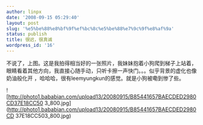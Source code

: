 ```yaml
---
author: linpx
date: '2008-09-15 05:29:40'
layout: post
slug: '%e5%be%88%e8%bf%9f%ef%bc%8c%e5%be%88%e7%9c%9f%e8%af%9a'
status: publish
title: 很迟，很真诚
wordpress_id: '16'
---
```


不说了，上图。这是我拍得相当好的一张照片，我妹妹抱着小狗爬到梯子上站着，眼睛看着其他方向，我直接心随手动，只听卡擦一声快门。。。似乎背景的虚化也像奶油般化开
，哈哈哈，很有leemyungkun的感觉。就是小狗被嘞到惨了些。

  
![http://photo1.bababian.com/upload13/20080915/B85441657BAECDED2980CD37E18CC50
3_800.jpg](http://photo1.bababian.com/upload13/20080915/B85441657BAECDED2980CD
37E18CC503_800.jpg)

